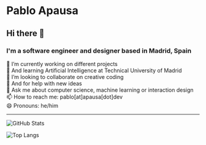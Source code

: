 # Pablo Apausa

## Hi there 👋

### I'm a software engineer and designer based in Madrid, Spain

🔭 I’m currently working on different projects  
🌱 And learning Artificial Intelligence at Technical University of Madrid  
👯 I’m looking to collaborate on creative coding  
🤔 And for help with new ideas  
💬 Ask me about computer science, machine learning or interaction design  
📫 How to reach me: pablo[at]apausa[dot]dev  
😄 Pronouns: he/him 

---

![GitHub Stats](https://github-readme-stats.vercel.app/api?username=apausa&theme=dracula&show_icons=true)

![Top Langs](https://github-readme-stats.vercel.app/api/top-langs/?username=apausa&layout=compact)
